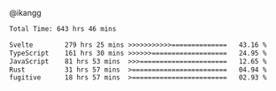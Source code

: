@ikangg
<!--START_SECTION:waka-->

```txt
Total Time: 643 hrs 46 mins

Svelte        279 hrs 25 mins >>>>>>>>>>>==============   43.16 %
TypeScript    161 hrs 30 mins >>>>>>===================   24.95 %
JavaScript    81 hrs 53 mins  >>>======================   12.65 %
Rust          31 hrs 57 mins  >========================   04.94 %
fugitive      18 hrs 57 mins  >========================   02.93 %
```

<!--END_SECTION:waka-->
